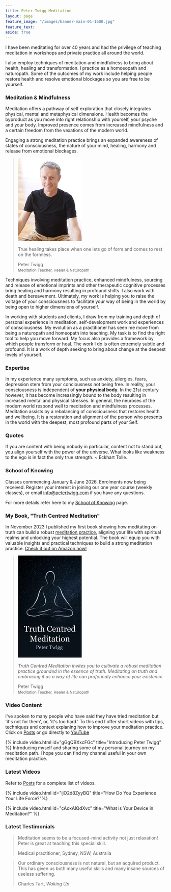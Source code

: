 ```yaml
---
title: Peter Twigg Meditation
layout: page
feature_image: "/images/banner-main-01-1600.jpg"
feature_text:
aside: true
---
```


I have been meditating for over 40 years and had the privilege of teaching meditation in workshops and private practice all around the world.

I also employ techniques of meditation and mindfulness to bring about health, healing and transformation. I practice as a homoeopath and naturopath. Some of the outcomes of my work include helping people restore health and resolve emotional blockages so you are free to be yourself. 

### Meditation & Mindfulness

Meditation offers a pathway of self exploration that closely integrates physical, mental and metaphysical dimensions. Health becomes the byproduct as you move into right relationship with yourself, your psyche and your body. Improved presence comes from increased mindfulness and a certain freedom from the vexations of the modern world. 

Engaging a strong meditation practice brings an expanded awareness of states of consciousness, the nature of your mind, healing, harmony and release from emotional blockages.

<blockquote class="photo">
	<img src="/images/peter-twigg-photo.jpg" width="200">
	<p>True healing takes place when one lets go of form and comes to rest on the formless.</p>
	<footer>Peter Twigg<br><small>Meditation Teacher, Healer & Naturopath</small></footer>
</blockquote>

Techniques involving meditation practice, enhanced mindfulness, sourcing and release of emotional imprints and other therapeutic cognitive processes bring healing and harmony resulting in profound shifts. I also work with death and bereavement.  Ultimately, my work is helping you to raise the voltage of your consciousness to facilitate your way of being in the world by being open to higher dimensions of yourself.

In working with students and clients, I draw from my training and depth of personal experience in meditation, self-development work and experiences of consciousness. My evolution as a practitioner has seen me move from being a naturopath and homeopath into teaching. My task is to find the right tool to help you move forward. My focus also provides a framework by which people transform or heal. The work I do is often extremely subtle and profound. It is a work of depth seeking to bring about change at the deepest levels of yourself.

### Expertise

In my experience many symptoms, such as anxiety, allergies, fears, depression stem from your conciousness not being free. In reality, your consciousness is independent of **your physical body**. In the 21st century however, it has become increasingly bound to the body resulting in increased mental and physical stresses. In general, the neuroses of the modern world respond well to meditation and mindfulness processes. Meditation assists by a rebalancing of consciousness that restores health and wellbeing. It is a restoration and alignment of the person who presents in the world with the deepest, most profound parts of your Self.  

### Quotes 

If you are content with being nobody in particular, content not to stand out, you align yourself with the power of the universe. What looks like weakness to the ego is in fact the only true strength. ~ Eckhart Tolle. 

### School of Knowing 

Classes commencing January & June 2026. Enrolments now being received. Register your interest in joining our one year course (weekly classes), or email info@petertwigg.com if you have any questions.   

For more details refer here to my [School of Knowing](school-of-knowing) page. 


### My Book, "Truth Centred Meditation"

In November 2023 I published my first book showing how meditating on truth can build a robust [meditation practice](/books), aligning your life with spiritual realms and unlocking your highest potential. The book will equip you with valuable insights and practical techniques to build a strong meditation practice. [Check it out on Amazon now!](https://amzn.to/3RGcAW5)     

<blockquote class="photo">
	<img src="/images/book-cover-truth-centred-meditation.jpg" width="200">
	<p><i>Truth Centred Meditation invites you to cultivate a robust meditation practice grounded in the essence of truth. Meditating on truth and embracing it as a way of life can profoundly enhance your existence.</i></p>
	<footer>Peter Twigg<br><small>Meditation Teacher, Healer & Naturopath</small></footer>
</blockquote>

### Video Content

I've spoken to many people who have said they have tried meditation but 'it's not for them', or, 'it's too hard.' To this end I offer short videos with tips, techniques and context explaning how to improve your meditation practice. Click on [Posts](/blog) or go directly to [YouTube](https://www.youtube.com/channel/UC8Ik2FYO2lu71QjNKxUW-qw)

{% include video.html id="gGgQBXxcFGc" title="Introducing Peter Twigg" %}
Introducing myself and sharing some of my personal journey on my meditation path. I hope you can find my channel useful in your own meditation practice. 

### Latest Videos 

Refer to [Posts](/blog) for a complete list of videos.

{% include video.html id="ijO2d8ZyyBQ" title="How Do You Experience Your Life Force?"%}

{% include video.html id="cAoxAlQdXvc" title="What is Your Device in Meditation?" %}

### Latest Testimonials

<blockquote class="photo">
		<p>Meditation seems to be a focused-mind activity not just relaxation! Peter is great at teaching this special skill.</p>
	<footer>Medical practitioner, Sydney, NSW, Australia</footer>
</blockquote>

<blockquote class="photo">
		<p>Our ordinary consciousness is not natural, but an acquired product. This has given us both many useful skills and many insane sources of useless suffering.</p>
	<footer>Charles Tart, <i>Waking Up</i></footer>
</blockquote>


